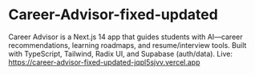 # Career-Advisor-fixed-updated
Career Advisor is a Next.js 14 app that guides students with AI—career recommendations, learning roadmaps, and resume/interview tools. Built with TypeScript, Tailwind, Radix UI, and Supabase (auth/data). Live: https://career-advisor-fixed-updated-jqpl5sjvv.vercel.app
